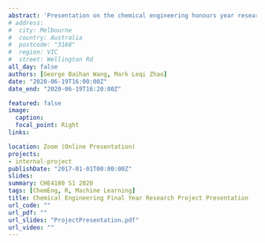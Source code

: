 ```yaml
---
abstract: 'Presentation on the chemical engineering honours year research project (unit code: CHE4180), Semester 1 2020. The title of the project is `Ultrasound Image Auto-Segmentation - Trainable Weka Segmentation`, co-authored with Mark Leqi Zhao and supervised by Dr. Simon Corrie from the Department of Chemical Engineering, Monash University.'
# address:
#  city: Melbourne
#  country: Australia
#  postcode: "3168"
#  region: VIC
#  street: Wellington Rd
all_day: false
authors: [George Baihan Wang, Mark Leqi Zhao]
date: "2020-06-19T16:00:00Z"
date_end: "2020-06-19T16:20:00Z"

featured: false
image:
  caption: 
  focal_point: Right
links:

location: Zoom (Online Presentation)
projects:
- internal-project
publishDate: "2017-01-01T00:00:00Z"
slides:
summary: CHE4180 S1 2020
tags: [ChemEng, R, Machine Learning]
title: Chemical Engineering Final Year Research Project Presentation
url_code: ""
url_pdf: ""
url_slides: "ProjectPresentation.pdf"
url_video: ""
---
```


